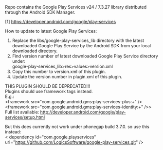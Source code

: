 Repo contains the Google Play Services v24 / 7.3.27 library distributed
through the Android SDK Manager.<br>

[1] https://developer.android.com/google/play-services<br>

How to update to latest Google Play Services:<br>
1. Replace the  libs/google-play-services_lib directory with the latest downloaded Google Play Service by the Android SDK from your local downloaded directory.<br>
2. Find version number of latest downloaded Google Play Service directory under:<br>
    google-play-services_lib>res>values>version.xml<br>
3. Copy this number to version.xml of this plugin.<br>
4. Update the version number in plugin.xml of this plugin.<br>


THIS PLUGIN SHOULD BE DEPRECATED!!!<br>
Plugins should use framework tags instead.<br>
E.g.:<br>
    &lt;framework src="com.google.android.gms:play-services-plus:+" /&gt;<br>
    &lt;framework src="com.google.android.gms:play-services-identity:+" />&gt;<br>
Full list available: http://developer.android.com/google/play-services/setup.html<br>

But this does currently not work under phonegap build 3.7.0. so use this instead:<br>
< dependency id="com.google.playservices" url="https://github.com/LogicsSoftware/google-play-services.git" />
